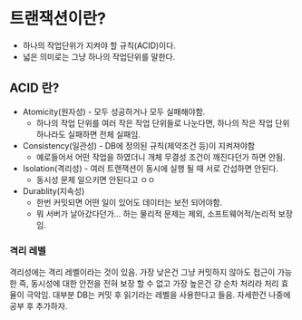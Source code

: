 # 트랜잭션이란?
- 하나의 작업단위가 지켜야 할 규칙(ACID)이다.
- 넓은 의미로는 그냥 하나의 작업단위를 말한다.

## ACID 란?
- Atomicity(원자성) - 모두 성공하거나 모두 실패해야함.
    - 하나의 작업 단위를 여러 작은 작업 단위들로 나눈다면, 하나의 작은 작업 단위 하나라도 실패하면 전체 실패임.
- Consistency(일관성) - DB에 정의된 규칙(제약조건 등)이 지켜져야함
    - 예로들어서 어떤 작업을 하였더니 개체 무결성 조건이 깨진다던가 하면 안됨.
- Isolation(격리성) - 여러 트랜잭션이 동시에 실행 될 때 서로 간섭하면 안된다.
    - 동시성 문제 일으키면 안된다고 ㅇㅇ
- Durablity(지속성)
    - 한번 커밋되면 어떤 일이 있어도 데이터는 보전 되어야함.
    - 뭐 서버가 날아갔다던가... 하는 물리적 문제는 제외, 소프트웨어적/논리적 보장임.

### 격리 레벨
격리성에는 격리 레벨이라는 것이 있음. 가장 낮은건 그냥 커밋하지 않아도 접근이 가능한
즉, 동시성에 대한 안전을 전혀 보장 할 수 없고 가장 높은건 걍 순차 처리라 처리 효율이 극악임.
대부분 DB는 커밋 후 읽기라는 레벨을 사용한다고 들음. 자세한건 나중에 공부 후 추가하자.
